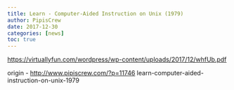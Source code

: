 ```yaml
---
title: Learn - Computer-Aided Instruction on Unix (1979)
author: PipisCrew
date: 2017-12-30
categories: [news]
toc: true
---
```


https://virtuallyfun.com/wordpress/wp-content/uploads/2017/12/whfUb.pdf

origin - http://www.pipiscrew.com/?p=11746 learn-computer-aided-instruction-on-unix-1979